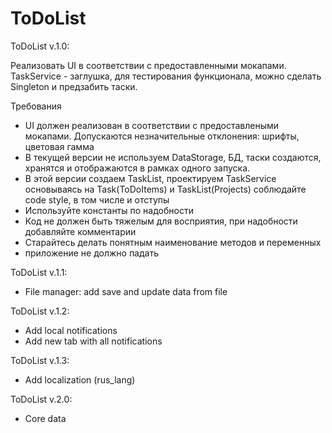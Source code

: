 # ToDoList

ToDoList v.1.0:

Реализовать UI в соответствии с предоставленными мокапами.
TaskService - заглушка, для тестирования функционала, можно сделать Singleton и предзабить таски.

Требования

 - UI должен реализован в соответствии с предоставлеными мокапами. Допускаются незначительные отклонения: шрифты, цветовая гамма
 - В текущей версии не используем DataStorage, БД, таски создаются, хранятся и отображаются в рамках одного запуска.
 - В этой версии создаем TaskList, проектируем TaskService основываясь на Task(ToDoItems) и TaskList(Projects) 
 соблюдайте code style, в том числе и отступы 
 - Используйте константы по надобности
 - Код не должен быть тяжелым для восприятия, при надобности добавляйте комментарии
 - Старайтесь делать понятным наименование методов и переменных
 - приложение не должно падать


ToDoList v.1.1:

- File manager: add save and update data from file



ToDoList v.1.2:

- Add local notifications 
- Add new tab with all notifications 


ToDoList v.1.3:

- Add localization (rus_lang) 

ToDoList v.2.0:

- Core data
